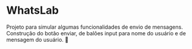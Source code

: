 # WhatsLab
Projeto para simular algumas funcionalidades de envio de mensagens.
Construção do botão enviar, de balões input para nome do  usuário e 
de mensagem do usuário.
:man_dancing:

